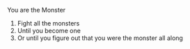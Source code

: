 You are the Monster

1. Fight all the monsters
2. Until you become one
3. Or until you figure out that you were the monster all along


